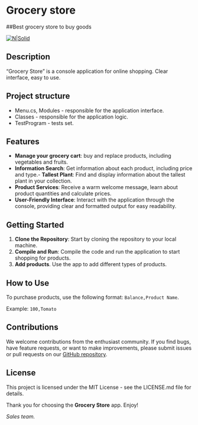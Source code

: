 # Grocery store
##Best grocery store to buy goods

[![N|Solid](https://cdn4.iconfinder.com/data/icons/fruits-79/48/24-blueberry-512.png)](https://nodesource.com/products/nsolid)

## Description
“Grocery Store” is a console application for online shopping. Clear interface, easy to use.

## Project structure

- Menu.cs, Modules - responsible for the application interface.
- Classes - responsible for the application logic.
- TestProgram - tests set.

## Features

- **Manage your grocery cart**: buy and replace products, including vegetables and fruits.
- **Information Search**: Get information about each product, including price and type.- **Tallest Plant**: Find and display information about the tallest plant in your collection.
- **Product Services**: Receive a warm welcome message, learn about product quantities and calculate prices.
- **User-Friendly Interface**: Interact with the application through the console, providing clear and formatted output for easy readability.

## Getting Started
1. **Clone the Repository**: Start by cloning the repository to your local machine.
2. **Compile and Run**: Compile the code and run the application to start shopping for products.
3. **Add products**. Use the app to add different types of products.
   
## How to Use
To purchase products, use the following format: ``Balance,Product Name``.

Example: ``100,Tomato``

## Contributions
We welcome contributions from the enthusiast community. If you find bugs, have feature requests, or want to make improvements, please submit issues or pull requests on our [GitHub repository](https://github.com/Amilenim/Practice.git).

## License
This project is licensed under the MIT License - see the LICENSE.md file for details.

Thank you for choosing the **Grocery Store** app. Enjoy!

*Sales team.*
